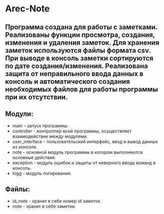 # Arec-Note

## Программа создана для работы с заметками. Реализованы функции просмотра, создания, изменения и удаления заметок. Для хранения заметок используются файлы формата csv. При выводе в консоль заметки сортируются по дате создания/изменения. Реализована защита от неправильного ввода данных в консоль и автоматического создания необходимых файлов для работы программы при их отсутствии.

## Модули:
* main - запуск программы.
* controller - контроллер всей программы, осуществляет взаимодействие между модулями.
* user_interface - пользовательский интерфейс, ввод и вывод данных из консоли.
* note - основной модуль программы в котором выполняются основные действия.
* exception - модуль ошибок и защиты от неверного ввода команд в консоль.
* logg - модуль логирования.
## Файлы:
* id_note - хранит в себе номер id заметок.
* note - хранит в себе заметки.
